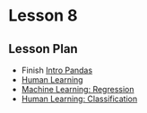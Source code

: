 # Lesson 8

## Lesson Plan

- Finish [Intro Pandas][1]
- [Human Learning][2]
- [Machine Learning: Regression][3]
- [Human Learning: Classification][4]

[1]: ../notebooks/intro-pandas.ipynb
[2]: ../notebooks/human-learning.ipynb
[3]: ../notebooks/linear-regression.ipynb
[4]: ../notebooks/logistic-regression.ipynb
